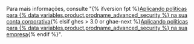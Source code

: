 Para mais informações, consulte "{% ifversion fpt %}[Aplicando políticas para {% data variables.product.prodname_advanced_security %} na sua conta corporativa](/github/setting-up-and-managing-your-enterprise/enforcing-policies-for-advanced-security-in-your-enterprise-account){% elsif ghes > 3.0 or ghae-next %}[Aplicando políticas para {% data variables.product.prodname_advanced_security %} na sua empresa](/admin/policies/enforcing-policies-for-advanced-security-in-your-enterprise){% endif %}".

